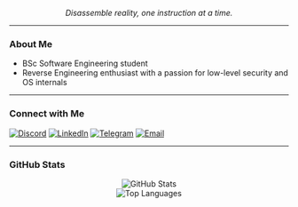 <p align="center">
  <i>Disassemble reality, one instruction at a time.</i>
</p>

---

### About Me
- BSc Software Engineering student
- Reverse Engineering enthusiast with a passion for low-level security and OS internals

---

### Connect with Me

[![Discord](https://img.shields.io/badge/Discord-%237289DA.svg?style=for-the-badge&logo=discord&logoColor=white)](https://discordapp.com/users/tr3sp4ss3r) 
[![LinkedIn](https://img.shields.io/badge/LinkedIn-%230077B5.svg?style=for-the-badge&logo=linkedin&logoColor=white)](https://linkedin.com/in/danielthedaniel) 
[![Telegram](https://img.shields.io/badge/Telegram-%230077B5.svg?style=for-the-badge&logo=telegram&logoColor=white)](https://t.me/Uncletr3s) 
[![Email](https://img.shields.io/badge/Email-D14836?style=for-the-badge&logo=gmail&logoColor=white)](mailto:xd3nux@protonmail.com)

---

### GitHub Stats

<p align="center">
  <img src="https://github-readme-stats.vercel.app/api?username=tr3sp4ss3rexe&theme=tokyonight&hide_border=false&include_all_commits=false&count_private=false" alt="GitHub Stats" />
  <br />
  <img src="https://github-readme-stats.vercel.app/api/top-langs/?username=tr3sp4ss3rexe&theme=tokyonight&hide_border=false&layout=compact" alt="Top Languages" />
</p>
